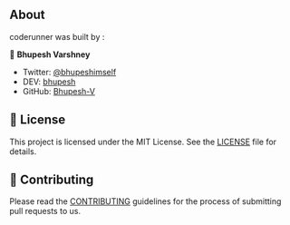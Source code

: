 ## About

coderunner was built by :

👥 **Bhupesh Varshney**

- Twitter: [@bhupeshimself](https://twitter.com/bhupeshimself)
- DEV: [bhupesh](https://dev.to/bhupesh)
- GitHub: [Bhupesh-V](https://github.com/Bhupesh-V)

## 📝 License

This project is licensed under the MIT License. See the [LICENSE](https://github.com/codeclassroom/CodeRunner/blob/master/LICENSE) file for details.

## 👋 Contributing

Please read the [CONTRIBUTING](https://github.com/codeclassroom/CodeRunner/blob/master/CONTRIBUTING.md) guidelines for the process of submitting pull requests to us.